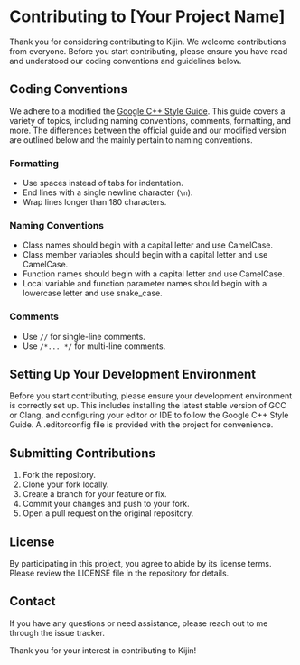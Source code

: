 # Contributing to [Your Project Name]

Thank you for considering contributing to Kijin. We welcome contributions from everyone. Before you start contributing, please ensure you have read and understood our coding conventions and guidelines below.

## Coding Conventions

We adhere to a modified the [Google C++ Style Guide](https://google.github.io/styleguide/cppguide.html). This guide covers a variety of topics, including naming conventions, comments, formatting, and more.
The differences between the official guide and our modified version are outlined below and the mainly pertain to naming conventions.

### Formatting

- Use spaces instead of tabs for indentation.
- End lines with a single newline character (`\n`).
- Wrap lines longer than 180 characters.

### Naming Conventions

- Class names should begin with a capital letter and use CamelCase.
- Class member variables should begin with a capital letter and use CamelCase.
- Function names should begin with a capital letter and use CamelCase.
- Local variable and function parameter names should begin with a lowercase letter and use snake_case.

### Comments

- Use `//` for single-line comments.
- Use `/*... */` for multi-line comments.

## Setting Up Your Development Environment

Before you start contributing, please ensure your development environment is correctly set up. This includes installing the latest stable version of GCC or Clang, and configuring your editor or IDE to follow the Google C++ Style Guide. A .editorconfig file is provided with the project for convenience.

## Submitting Contributions

1. Fork the repository.
2. Clone your fork locally.
3. Create a branch for your feature or fix.
4. Commit your changes and push to your fork.
5. Open a pull request on the original repository.

## License

By participating in this project, you agree to abide by its license terms. Please review the LICENSE file in the repository for details.

## Contact

If you have any questions or need assistance, please reach out to me through the issue tracker.

Thank you for your interest in contributing to Kijin!
